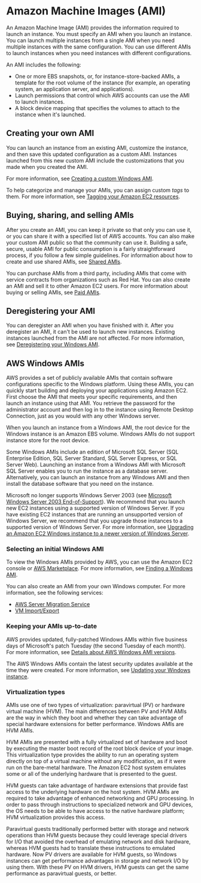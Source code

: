 # Amazon Machine Images \(AMI\)<a name="AMIs"></a>

An Amazon Machine Image \(AMI\) provides the information required to launch an instance\. You must specify an AMI when you launch an instance\. You can launch multiple instances from a single AMI when you need multiple instances with the same configuration\. You can use different AMIs to launch instances when you need instances with different configurations\.

An AMI includes the following:
+ One or more EBS snapshots, or, for instance\-store\-backed AMIs, a template for the root volume of the instance \(for example, an operating system, an application server, and applications\)\.
+ Launch permissions that control which AWS accounts can use the AMI to launch instances\.
+ A block device mapping that specifies the volumes to attach to the instance when it's launched\.

## Creating your own AMI<a name="creating-an-ami"></a>

You can launch an instance from an existing AMI, customize the instance, and then save this updated configuration as a custom AMI\. Instances launched from this new custom AMI include the customizations that you made when you created the AMI\.

For more information, see [Creating a custom Windows AMI](Creating_EBSbacked_WinAMI.md)\.

To help categorize and manage your AMIs, you can assign custom *tags* to them\. For more information, see [Tagging your Amazon EC2 resources](Using_Tags.md)\.

## Buying, sharing, and selling AMIs<a name="buy-share-sell"></a>

After you create an AMI, you can keep it private so that only you can use it, or you can share it with a specified list of AWS accounts\. You can also make your custom AMI public so that the community can use it\. Building a safe, secure, usable AMI for public consumption is a fairly straightforward process, if you follow a few simple guidelines\. For information about how to create and use shared AMIs, see [Shared AMIs](sharing-amis.md)\.

You can purchase AMIs from a third party, including AMIs that come with service contracts from organizations such as Red Hat\. You can also create an AMI and sell it to other Amazon EC2 users\. For more information about buying or selling AMIs, see [Paid AMIs](paid-amis.md)\.

## Deregistering your AMI<a name="deregistering"></a>

You can deregister an AMI when you have finished with it\. After you deregister an AMI, it can't be used to launch new instances\. Existing instances launched from the AMI are not affected\. For more information, see [Deregistering your Windows AMI](deregister-ami.md)\.

## AWS Windows AMIs<a name="aws-windows-ami"></a>

AWS provides a set of publicly available AMIs that contain software configurations specific to the Windows platform\. Using these AMIs, you can quickly start building and deploying your applications using Amazon EC2\. First choose the AMI that meets your specific requirements, and then launch an instance using that AMI\. You retrieve the password for the administrator account and then log in to the instance using Remote Desktop Connection, just as you would with any other Windows server\.

When you launch an instance from a Windows AMI, the root device for the Windows instance is an Amazon EBS volume\. Windows AMIs do not support instance store for the root device\.

Some Windows AMIs include an edition of Microsoft SQL Server \(SQL Enterprise Edition, SQL Server Standard, SQL Server Express, or SQL Server Web\)\. Launching an instance from a Windows AMI with Microsoft SQL Server enables you to run the instance as a database server\. Alternatively, you can launch an instance from any Windows AMI and then install the database software that you need on the instance\.

Microsoft no longer supports Windows Server 2003 \(see [Microsoft Windows Server 2003 End\-of\-Support](https://aws.amazon.com/windows/products/ec2/server2003/)\)\. We recommend that you launch new EC2 instances using a supported version of Windows Server\. If you have existing EC2 instances that are running an unsupported version of Windows Server, we recommend that you upgrade those instances to a supported version of Windows Server\. For more information, see [Upgrading an Amazon EC2 Windows instance to a newer version of Windows Server](serverupgrade.md)\.

### Selecting an initial Windows AMI<a name="select-windows-ami"></a>

To view the Windows AMIs provided by AWS, you can use the Amazon EC2 console or [AWS Marketplace](https://aws.amazon.com/marketplace/)\. For more information, see [Finding a Windows AMI](finding-an-ami.md)\.

You can also create an AMI from your own Windows computer\. For more information, see the following services:
+ [AWS Server Migration Service](https://docs.aws.amazon.com/server-migration-service/latest/userguide/)
+ [VM Import/Export](https://docs.aws.amazon.com/vm-import/latest/userguide/)

### Keeping your AMIs up\-to\-date<a name="WinAMI_Updating"></a>

AWS provides updated, fully\-patched Windows AMIs within five business days of Microsoft's patch Tuesday \(the second Tuesday of each month\)\. For more information, see [Details about AWS Windows AMI versions](windows-ami-versions.md)\.

The AWS Windows AMIs contain the latest security updates available at the time they were created\. For more information, see [Updating your Windows instance](windows-ami-version-history.md#update-windows-instance)\.

### Virtualization types<a name="virtualization-types"></a>

AMIs use one of two types of virtualization: paravirtual \(PV\) or hardware virtual machine \(HVM\)\. The main differences between PV and HVM AMIs are the way in which they boot and whether they can take advantage of special hardware extensions for better performance\. Windows AMIs are HVM AMIs\.

HVM AMIs are presented with a fully virtualized set of hardware and boot by executing the master boot record of the root block device of your image\. This virtualization type provides the ability to run an operating system directly on top of a virtual machine without any modification, as if it were run on the bare\-metal hardware\. The Amazon EC2 host system emulates some or all of the underlying hardware that is presented to the guest\.

HVM guests can take advantage of hardware extensions that provide fast access to the underlying hardware on the host system\. HVM AMIs are required to take advantage of enhanced networking and GPU processing\. In order to pass through instructions to specialized network and GPU devices, the OS needs to be able to have access to the native hardware platform; HVM virtualization provides this access\.

Paravirtual guests traditionally performed better with storage and network operations than HVM guests because they could leverage special drivers for I/O that avoided the overhead of emulating network and disk hardware, whereas HVM guests had to translate these instructions to emulated hardware\. Now PV drivers are available for HVM guests, so Windows instances can get performance advantages in storage and network I/O by using them\. With these PV on HVM drivers, HVM guests can get the same performance as paravirtual guests, or better\.